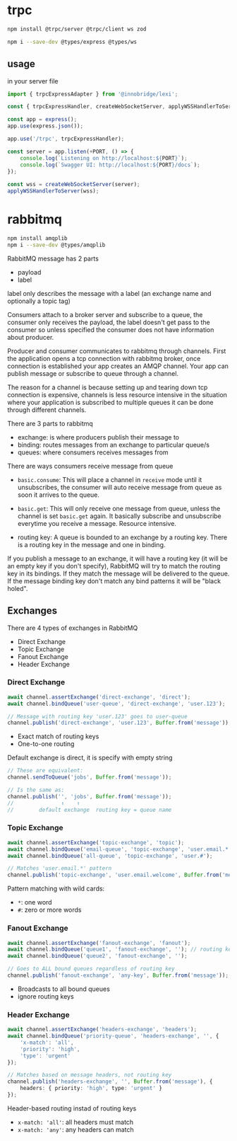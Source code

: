# trpc
```bash
npm install @trpc/server @trpc/client ws zod
```
```bash
npm i --save-dev @types/express @types/ws
```

## usage
in your server file
```typescript
import { trpcExpressAdapter } from '@innobridge/lexi';

const { trpcExpressHandler, createWebSocketServer, applyWSSHandlerToServer } = trpcExpressAdapter;

const app = express();
app.use(express.json());

app.use('/trpc', trpcExpressHandler);

const server = app.listen(+PORT, () => {
    console.log(`Listening on http://localhost:${PORT}`);
    console.log(`Swagger UI: http://localhost:${PORT}/docs`);
});
  
const wss = createWebSocketServer(server);
applyWSSHandlerToServer(wss);
```

# rabbitmq
```bash
npm install amqplib
npm i --save-dev @types/amqplib
```

RabbitMQ message has 2 parts
- payload
- label

label only describes the message with a label (an exchange name and
optionally a topic tag) 

Consumers attach to a broker server and subscribe to a queue, the consumer only receives the payload, the label doesn't get pass to the consumer so unless specified the consumer does not have information about producer.

Producer and consumer communicates to rabbitmq through channels. First the application opens a tcp connection with rabbitmq broker, once connection is established your app creates an AMQP channel. Your app can publish message or subscribe to queue through a channel.

The reason for a channel is because setting up and tearing down tcp connection is expensive, channels is less resource intensive in the situation where your application is subscribed to multiple queues it can be done through different channels.

There are 3 parts to rabbitmq
- exchange: is where producers publish their message to
- binding: routes messages from an exchange to particular queue/s
- queues: where consumers receives messages from

There are ways consumers receive message from queue
- `basic.consume`: This will place a channel in `receive` mode until it unsubscribes, the consumer will auto receive message from queue as soon it arrives to the queue.
- `basic.get`: This will only receive one message from queue, unless the channel is set `basic.get` again. It basically subscribe and unsubscribe everytime you receive a message. Resource intensive.

- routing key: A queue is bounded to an exchange by a routing key. There is a routing key in the message and one in binding.

If you publish a message to an exchange, it will have a routing key (it will be an empty key if you don't specify), RabbitMQ will try to match the routing key in its bindings. If they match the message will be delivered to the queue. If the message binding key don't match any bind patterns it will be "black holed". 

## Exchanges
There are 4 types of exchanges in RabbitMQ
- Direct Exchange
- Topic Exchange
- Fanout Exchange
- Header Exchange

### Direct Exchange
```typescript
await channel.assertExchange('direct-exchange', 'direct');
await channel.bindQueue('user-queue', 'direct-exchange', 'user.123');

// Message with routing key 'user.123' goes to user-queue
channel.publish('direct-exchange', 'user.123', Buffer.from('message'));
```
- Exact match of routing keys
- One-to-one routing

Default exchange is direct, it is specify with empty string
```typescript
// These are equivalent:
channel.sendToQueue('jobs', Buffer.from('message'));

// Is the same as:
channel.publish('', 'jobs', Buffer.from('message'));
//               ↑    ↑
//        default exchange  routing key = queue name
```

### Topic Exchange
```typescript
await channel.assertExchange('topic-exchange', 'topic');
await channel.bindQueue('email-queue', 'topic-exchange', 'user.email.*');
await channel.bindQueue('all-queue', 'topic-exchange', 'user.#');

// Matches 'user.email.*' pattern
channel.publish('topic-exchange', 'user.email.welcome', Buffer.from('message'));
```
Pattern matching with wild cards:
- `*`: one word
- `#`: zero or more words

### Fanout Exchange
```typescript
await channel.assertExchange('fanout-exchange', 'fanout');
await channel.bindQueue('queue1', 'fanout-exchange', ''); // routing key ignored
await channel.bindQueue('queue2', 'fanout-exchange', '');

// Goes to ALL bound queues regardless of routing key
channel.publish('fanout-exchange', 'any-key', Buffer.from('message'));
```
- Broadcasts to all bound queues
- ignore routing keys

### Header Exchange
```typescript
await channel.assertExchange('headers-exchange', 'headers');
await channel.bindQueue('priority-queue', 'headers-exchange', '', {
    'x-match': 'all',
    'priority': 'high',
    'type': 'urgent'
});

// Matches based on message headers, not routing key
channel.publish('headers-exchange', '', Buffer.from('message'), {
    headers: { priority: 'high', type: 'urgent' }
});
```
Header-based routing instad of routing keys
- `x-match: 'all'`: all headers must match
- `x-match: 'any'`: any headers can match